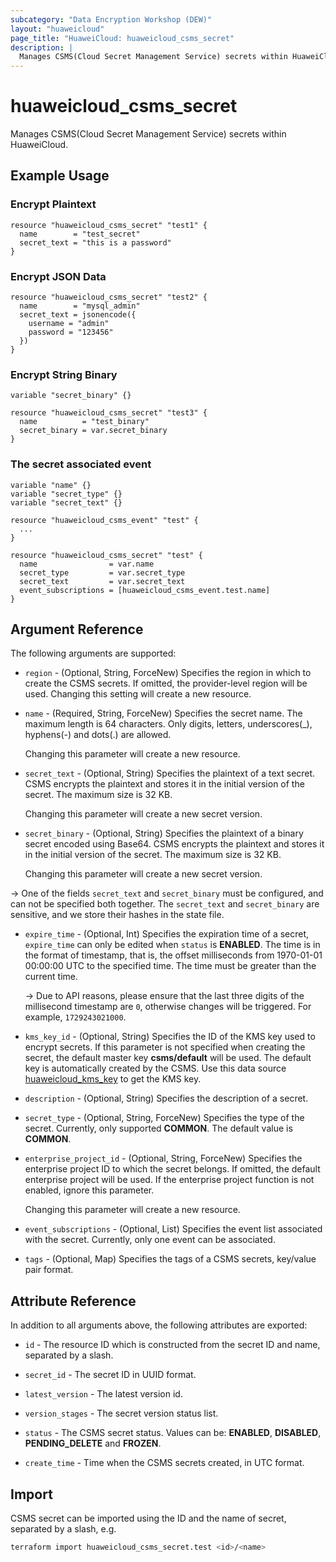 ```yaml
---
subcategory: "Data Encryption Workshop (DEW)"
layout: "huaweicloud"
page_title: "HuaweiCloud: huaweicloud_csms_secret"
description: |
  Manages CSMS(Cloud Secret Management Service) secrets within HuaweiCloud.
---
```


# huaweicloud_csms_secret

Manages CSMS(Cloud Secret Management Service) secrets within HuaweiCloud.

## Example Usage

### Encrypt Plaintext

```hcl
resource "huaweicloud_csms_secret" "test1" {
  name        = "test_secret"
  secret_text = "this is a password"
}
```

### Encrypt JSON Data

```hcl
resource "huaweicloud_csms_secret" "test2" {
  name        = "mysql_admin"
  secret_text = jsonencode({
    username = "admin"
    password = "123456"
  })
}
```

### Encrypt String Binary

```hcl
variable "secret_binary" {}

resource "huaweicloud_csms_secret" "test3" {
  name          = "test_binary"
  secret_binary = var.secret_binary
}
```

### The secret associated event

```hcl
variable "name" {}
variable "secret_type" {}
variable "secret_text" {}

resource "huaweicloud_csms_event" "test" {
  ...
}

resource "huaweicloud_csms_secret" "test" {
  name                = var.name
  secret_type         = var.secret_type
  secret_text         = var.secret_text
  event_subscriptions = [huaweicloud_csms_event.test.name]
}
```

## Argument Reference

The following arguments are supported:

* `region` - (Optional, String, ForceNew) Specifies the region in which to create the CSMS secrets.
  If omitted, the provider-level region will be used. Changing this setting will create a new resource.

* `name` - (Required, String, ForceNew) Specifies the secret name. The maximum length is 64 characters.
  Only digits, letters, underscores(_), hyphens(-) and dots(.) are allowed.

  Changing this parameter will create a new resource.

* `secret_text` - (Optional, String) Specifies the plaintext of a text secret. CSMS encrypts the plaintext and stores
  it in the initial version of the secret. The maximum size is 32 KB.

  Changing this parameter will create a new secret version.

* `secret_binary` - (Optional, String) Specifies the plaintext of a binary secret encoded using Base64. CSMS encrypts
  the plaintext and stores it in the initial version of the secret. The maximum size is 32 KB.

  Changing this parameter will create a new secret version.

-> One of the fields `secret_text` and `secret_binary` must be configured, and can not be specified both together. The
`secret_text` and `secret_binary` are sensitive, and we store their hashes in the state file.

* `expire_time` - (Optional, Int) Specifies the expiration time of a secret, `expire_time` can only be edited
  when `status` is **ENABLED**. The time is in the format of timestamp, that is, the offset milliseconds
  from 1970-01-01 00:00:00 UTC to the specified time. The time must be greater than the current time.

  -> Due to API reasons, please ensure that the last three digits of the millisecond timestamp are `0`, otherwise changes
  will be triggered. For example, `1729243021000`.

* `kms_key_id` - (Optional, String) Specifies the ID of the KMS key used to encrypt secrets.
  If this parameter is not specified when creating the secret, the default master key **csms/default** will be used.
  The default key is automatically created by the CSMS.
  Use this data source
  [huaweicloud_kms_key](https://registry.terraform.io/providers/huaweicloud/huaweicloud/latest/docs/resources/kms_key)
  to get the KMS key.

* `description` - (Optional, String) Specifies the description of a secret.

* `secret_type` - (Optional, String, ForceNew) Specifies the type of the secret.
  Currently, only supported **COMMON**. The default value is **COMMON**.

* `enterprise_project_id` - (Optional, String, ForceNew) Specifies the enterprise project ID to which the secret belongs.
  If omitted, the default enterprise project will be used.
  If the enterprise project function is not enabled, ignore this parameter.

  Changing this parameter will create a new resource.

* `event_subscriptions` - (Optional, List) Specifies the event list associated with the secret.
  Currently, only one event can be associated.

* `tags` - (Optional, Map) Specifies the tags of a CSMS secrets, key/value pair format.

## Attribute Reference

In addition to all arguments above, the following attributes are exported:

* `id` - The resource ID which is constructed from the secret ID and name, separated by a slash.

* `secret_id` - The secret ID in UUID format.

* `latest_version` - The latest version id.

* `version_stages` - The secret version status list.

* `status` - The CSMS secret status. Values can be: **ENABLED**, **DISABLED**, **PENDING_DELETE** and **FROZEN**.

* `create_time` - Time when the CSMS secrets created, in UTC format.

## Import

CSMS secret can be imported using the ID and the name of secret, separated by a slash, e.g.

```bash
terraform import huaweicloud_csms_secret.test <id>/<name>
```
